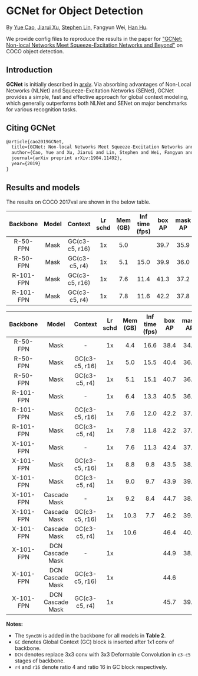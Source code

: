 # GCNet for Object Detection

By [Yue Cao](http://yue-cao.me), [Jiarui Xu](http://jerryxu.net), [Stephen Lin](https://scholar.google.com/citations?user=c3PYmxUAAAAJ&hl=en), Fangyun Wei, [Han Hu](https://sites.google.com/site/hanhushomepage/).

We provide config files to reproduce the results in the paper for
["GCNet: Non-local Networks Meet Squeeze-Excitation Networks and Beyond"](https://arxiv.org/abs/1904.11492) on COCO object detection.

## Introduction

**GCNet** is initially described in [arxiv](https://arxiv.org/abs/1904.11492). Via absorbing advantages of Non-Local Networks (NLNet) and Squeeze-Excitation Networks (SENet),  GCNet provides a simple, fast and effective approach for global context modeling, which generally outperforms both NLNet and SENet on major benchmarks for various recognition tasks.

## Citing GCNet

```latex
@article{cao2019GCNet,
  title={GCNet: Non-local Networks Meet Squeeze-Excitation Networks and Beyond},
  author={Cao, Yue and Xu, Jiarui and Lin, Stephen and Wei, Fangyun and Hu, Han},
  journal={arXiv preprint arXiv:1904.11492},
  year={2019}
}
```

## Results and models

The results on COCO 2017val are shown in the below table.

| Backbone  | Model            | Context        | Lr schd | Mem (GB) | Inf time (fps) | box AP | mask AP | Config | Download  |
| :-------: | :--------------: | :------------: | :-----: | :------: | :------------: | :----: | :-----: | :------: | :--------: |
| R-50-FPN  | Mask             | GC(c3-c5, r16) |   1x    | 5.0      |               | 39.7   | 35.9    |[config](https://github.com/open-mmlab/mmdetection/tree/master/configs/gcnet/mask_rcnn_r50_fpn_r16_gcb_c3-c5_1x_coco.py) | [model](http://download.openmmlab.com/mmdetection/v2.0/gcnet/mask_rcnn_r50_fpn_r16_gcb_c3-c5_1x_coco/mask_rcnn_r50_fpn_r16_gcb_c3-c5_1x_coco_20200515_211915-187da160.pth) &#124; [log](http://download.openmmlab.com/mmdetection/v2.0/gcnet/mask_rcnn_r50_fpn_r16_gcb_c3-c5_1x_coco/mask_rcnn_r50_fpn_r16_gcb_c3-c5_1x_coco_20200515_211915.log.json)   |
| R-50-FPN  | Mask             | GC(c3-c5, r4)  |   1x    | 5.1      | 15.0          | 39.9   | 36.0    | [config](https://github.com/open-mmlab/mmdetection/tree/master/configs/gcnet/mask_rcnn_r50_fpn_r4_gcb_c3-c5_1x_coco.py) | [model](http://download.openmmlab.com/mmdetection/v2.0/gcnet/mask_rcnn_r50_fpn_r4_gcb_c3-c5_1x_coco/mask_rcnn_r50_fpn_r4_gcb_c3-c5_1x_coco_20200204-17235656.pth) &#124; [log](http://download.openmmlab.com/mmdetection/v2.0/gcnet/mask_rcnn_r50_fpn_r4_gcb_c3-c5_1x_coco/mask_rcnn_r50_fpn_r4_gcb_c3-c5_1x_coco_20200204_024626.log.json) |
| R-101-FPN | Mask             | GC(c3-c5, r16) |   1x    | 7.6      | 11.4           | 41.3   | 37.2    | [config](https://github.com/open-mmlab/mmdetection/tree/master/configs/gcnet/mask_rcnn_r101_fpn_r16_gcb_c3-c5_1x_coco.py) | [model](http://download.openmmlab.com/mmdetection/v2.0/gcnet/mask_rcnn_r101_fpn_r16_gcb_c3-c5_1x_coco/mask_rcnn_r101_fpn_r16_gcb_c3-c5_1x_coco_20200205-e58ae947.pth) &#124; [log](http://download.openmmlab.com/mmdetection/v2.0/gcnet/mask_rcnn_r101_fpn_r16_gcb_c3-c5_1x_coco/mask_rcnn_r101_fpn_r16_gcb_c3-c5_1x_coco_20200205_192835.log.json) |
| R-101-FPN | Mask             | GC(c3-c5, r4)  |   1x    | 7.8      | 11.6           | 42.2   | 37.8    | [config](https://github.com/open-mmlab/mmdetection/tree/master/configs/gcnet/mask_rcnn_r101_fpn_r4_gcb_c3-c5_1x_coco.py) | [model](http://download.openmmlab.com/mmdetection/v2.0/gcnet/mask_rcnn_r101_fpn_r4_gcb_c3-c5_1x_coco/mask_rcnn_r101_fpn_r4_gcb_c3-c5_1x_coco_20200206-af22dc9d.pth) &#124; [log](http://download.openmmlab.com/mmdetection/v2.0/gcnet/mask_rcnn_r101_fpn_r4_gcb_c3-c5_1x_coco/mask_rcnn_r101_fpn_r4_gcb_c3-c5_1x_coco_20200206_112128.log.json) |

| Backbone  | Model            | Context        | Lr schd | Mem (GB) | Inf time (fps) | box AP | mask AP | Config | Download  |
| :-------: | :--------------: | :------------: | :-----: | :------: | :------------: | :----: | :-----: | :------: |  :-------: |
| R-50-FPN  | Mask             |      -         |   1x    | 4.4      | 16.6           | 38.4   | 34.6    | [config](https://github.com/open-mmlab/mmdetection/tree/master/configs/gcnet/mask_rcnn_r50_fpn_syncbn-backbone_1x_coco.py) | [model](http://download.openmmlab.com/mmdetection/v2.0/gcnet/mask_rcnn_r50_fpn_syncbn-backbone_1x_coco/mask_rcnn_r50_fpn_syncbn-backbone_1x_coco_20200202-bb3eb55c.pth) &#124; [log](http://download.openmmlab.com/mmdetection/v2.0/gcnet/mask_rcnn_r50_fpn_syncbn-backbone_1x_coco/mask_rcnn_r50_fpn_syncbn-backbone_1x_coco_20200202_214122.log.json) |
| R-50-FPN  | Mask             | GC(c3-c5, r16) |   1x    | 5.0      | 15.5           | 40.4   | 36.2    | [config](https://github.com/open-mmlab/mmdetection/tree/master/configs/gcnet/mask_rcnn_r50_fpn_syncbn-backbone_r16_gcb_c3-c5_1x_coco.py) | [model](http://download.openmmlab.com/mmdetection/v2.0/gcnet/mask_rcnn_r50_fpn_syncbn-backbone_r16_gcb_c3-c5_1x_coco/mask_rcnn_r50_fpn_syncbn-backbone_r16_gcb_c3-c5_1x_coco_20200202-587b99aa.pth) &#124; [log](http://download.openmmlab.com/mmdetection/v2.0/gcnet/mask_rcnn_r50_fpn_syncbn-backbone_r16_gcb_c3-c5_1x_coco/mask_rcnn_r50_fpn_syncbn-backbone_r16_gcb_c3-c5_1x_coco_20200202_174907.log.json) |
| R-50-FPN  | Mask             | GC(c3-c5, r4)  |   1x    | 5.1      | 15.1           | 40.7   | 36.5    | [config](https://github.com/open-mmlab/mmdetection/tree/master/configs/gcnet/mask_rcnn_r50_fpn_syncbn-backbone_r4_gcb_c3-c5_1x_coco.py) | [model](http://download.openmmlab.com/mmdetection/v2.0/gcnet/mask_rcnn_r50_fpn_syncbn-backbone_r4_gcb_c3-c5_1x_coco/mask_rcnn_r50_fpn_syncbn-backbone_r4_gcb_c3-c5_1x_coco_20200202-50b90e5c.pth) &#124; [log](http://download.openmmlab.com/mmdetection/v2.0/gcnet/mask_rcnn_r50_fpn_syncbn-backbone_r4_gcb_c3-c5_1x_coco/mask_rcnn_r50_fpn_syncbn-backbone_r4_gcb_c3-c5_1x_coco_20200202_085547.log.json) |
| R-101-FPN | Mask             |      -         |   1x    | 6.4      | 13.3           | 40.5   | 36.3    | [config](https://github.com/open-mmlab/mmdetection/tree/master/configs/gcnet/mask_rcnn_r101_fpn_syncbn-backbone_1x_coco.py) | [model](http://download.openmmlab.com/mmdetection/v2.0/gcnet/mask_rcnn_r101_fpn_syncbn-backbone_1x_coco/mask_rcnn_r101_fpn_syncbn-backbone_1x_coco_20200210-81658c8a.pth) &#124; [log](http://download.openmmlab.com/mmdetection/v2.0/gcnet/mask_rcnn_r101_fpn_syncbn-backbone_1x_coco/mask_rcnn_r101_fpn_syncbn-backbone_1x_coco_20200210_220422.log.json) |
| R-101-FPN | Mask             | GC(c3-c5, r16) |   1x    | 7.6      | 12.0           | 42.2   | 37.8    | [config](https://github.com/open-mmlab/mmdetection/tree/master/configs/gcnet/mask_rcnn_r101_fpn_syncbn-backbone_r16_gcb_c3-c5_1x_coco.py) | [model](http://download.openmmlab.com/mmdetection/v2.0/gcnet/mask_rcnn_r101_fpn_syncbn-backbone_r16_gcb_c3-c5_1x_coco/mask_rcnn_r101_fpn_syncbn-backbone_r16_gcb_c3-c5_1x_coco_20200207-945e77ca.pth) &#124; [log](http://download.openmmlab.com/mmdetection/v2.0/gcnet/mask_rcnn_r101_fpn_syncbn-backbone_r16_gcb_c3-c5_1x_coco/mask_rcnn_r101_fpn_syncbn-backbone_r16_gcb_c3-c5_1x_coco_20200207_015330.log.json) |
| R-101-FPN | Mask             | GC(c3-c5, r4)  |   1x    | 7.8      | 11.8           | 42.2   | 37.8    | [config](https://github.com/open-mmlab/mmdetection/tree/master/configs/gcnet/mask_rcnn_r101_fpn_syncbn-backbone_r4_gcb_c3-c5_1x_coco.py) | [model](http://download.openmmlab.com/mmdetection/v2.0/gcnet/mask_rcnn_r101_fpn_syncbn-backbone_r4_gcb_c3-c5_1x_coco/mask_rcnn_r101_fpn_syncbn-backbone_r4_gcb_c3-c5_1x_coco_20200206-8407a3f0.pth) &#124; [log](http://download.openmmlab.com/mmdetection/v2.0/gcnet/mask_rcnn_r101_fpn_syncbn-backbone_r4_gcb_c3-c5_1x_coco/mask_rcnn_r101_fpn_syncbn-backbone_r4_gcb_c3-c5_1x_coco_20200206_142508.log.json) |
| X-101-FPN | Mask             |      -         |   1x    | 7.6      | 11.3            | 42.4   | 37.7    | [config](https://github.com/open-mmlab/mmdetection/tree/master/configs/gcnet/mask_rcnn_x101_32x4d_fpn_syncbn-backbone_1x_coco.py) | [model](http://download.openmmlab.com/mmdetection/v2.0/gcnet/mask_rcnn_x101_32x4d_fpn_syncbn-backbone_1x_coco/mask_rcnn_x101_32x4d_fpn_syncbn-backbone_1x_coco_20200211-7584841c.pth) &#124; [log](http://download.openmmlab.com/mmdetection/v2.0/gcnet/mask_rcnn_x101_32x4d_fpn_syncbn-backbone_1x_coco/mask_rcnn_x101_32x4d_fpn_syncbn-backbone_1x_coco_20200211_054326.log.json) |
| X-101-FPN | Mask             | GC(c3-c5, r16) |   1x    | 8.8      | 9.8            | 43.5   | 38.6    | [config](https://github.com/open-mmlab/mmdetection/tree/master/configs/gcnet/mask_rcnn_x101_32x4d_fpn_syncbn-backbone_r16_gcb_c3-c5_1x_coco.py) | [model](http://download.openmmlab.com/mmdetection/v2.0/gcnet/mask_rcnn_x101_32x4d_fpn_syncbn-backbone_r16_gcb_c3-c5_1x_coco/mask_rcnn_x101_32x4d_fpn_syncbn-backbone_r16_gcb_c3-c5_1x_coco_20200211-cbed3d2c.pth) &#124; [log](http://download.openmmlab.com/mmdetection/v2.0/gcnet/mask_rcnn_x101_32x4d_fpn_syncbn-backbone_r16_gcb_c3-c5_1x_coco/mask_rcnn_x101_32x4d_fpn_syncbn-backbone_r16_gcb_c3-c5_1x_coco_20200211_164715.log.json) |
| X-101-FPN | Mask             | GC(c3-c5, r4)  |   1x    | 9.0      | 9.7            | 43.9   | 39.0    | [config](https://github.com/open-mmlab/mmdetection/tree/master/configs/gcnet/mask_rcnn_x101_32x4d_fpn_syncbn-backbone_r4_gcb_c3-c5_1x_coco.py) | [model](http://download.openmmlab.com/mmdetection/v2.0/gcnet/mask_rcnn_x101_32x4d_fpn_syncbn-backbone_r4_gcb_c3-c5_1x_coco/mask_rcnn_x101_32x4d_fpn_syncbn-backbone_r4_gcb_c3-c5_1x_coco_20200212-68164964.pth) &#124; [log](http://download.openmmlab.com/mmdetection/v2.0/gcnet/mask_rcnn_x101_32x4d_fpn_syncbn-backbone_r4_gcb_c3-c5_1x_coco/mask_rcnn_x101_32x4d_fpn_syncbn-backbone_r4_gcb_c3-c5_1x_coco_20200212_070942.log.json) |
| X-101-FPN | Cascade Mask     |      -         |   1x    | 9.2      | 8.4            | 44.7   | 38.6    | [config](https://github.com/open-mmlab/mmdetection/tree/master/configs/gcnet/cascade_mask_rcnn_x101_32x4d_fpn_syncbn-backbone_1x_coco.py) | [model](http://download.openmmlab.com/mmdetection/v2.0/gcnet/cascade_mask_rcnn_x101_32x4d_fpn_syncbn-backbone_1x_coco/cascade_mask_rcnn_x101_32x4d_fpn_syncbn-backbone_1x_coco_20200310-d5ad2a5e.pth) &#124; [log](http://download.openmmlab.com/mmdetection/v2.0/gcnet/cascade_mask_rcnn_x101_32x4d_fpn_syncbn-backbone_1x_coco/cascade_mask_rcnn_x101_32x4d_fpn_syncbn-backbone_1x_coco_20200310_115217.log.json) |
| X-101-FPN | Cascade Mask     | GC(c3-c5, r16) |   1x    | 10.3     | 7.7            | 46.2   | 39.7    | [config](https://github.com/open-mmlab/mmdetection/tree/master/configs/gcnet/cascade_mask_rcnn_x101_32x4d_fpn_syncbn-backbone_r16_gcb_c3-c5_1x_coco.py) | [model](http://download.openmmlab.com/mmdetection/v2.0/gcnet/cascade_mask_rcnn_x101_32x4d_fpn_syncbn-backbone_r16_gcb_c3-c5_1x_coco/cascade_mask_rcnn_x101_32x4d_fpn_syncbn-backbone_r16_gcb_c3-c5_1x_coco_20200211-10bf2463.pth) &#124; [log](http://download.openmmlab.com/mmdetection/v2.0/gcnet/cascade_mask_rcnn_x101_32x4d_fpn_syncbn-backbone_r16_gcb_c3-c5_1x_coco/cascade_mask_rcnn_x101_32x4d_fpn_syncbn-backbone_r16_gcb_c3-c5_1x_coco_20200211_184154.log.json) |
| X-101-FPN | Cascade Mask     | GC(c3-c5, r4)  |   1x    | 10.6     |                | 46.4   |   40.1  | [config](https://github.com/open-mmlab/mmdetection/tree/master/configs/gcnet/cascade_mask_rcnn_x101_32x4d_fpn_syncbn-backbone_r4_gcb_c3-c5_1x_coco.py) | [model](http://download.openmmlab.com/mmdetection/v2.0/gcnet/cascade_mask_rcnn_x101_32x4d_fpn_syncbn-backbone_r4_gcb_c3-c5_1x_coco/cascade_mask_rcnn_x101_32x4d_fpn_syncbn-backbone_r4_gcb_c3-c5_1x_coco_20200703_180653-ed035291.pth) &#124; [log](http://download.openmmlab.com/mmdetection/v2.0/gcnet/cascade_mask_rcnn_x101_32x4d_fpn_syncbn-backbone_r4_gcb_c3-c5_1x_coco/cascade_mask_rcnn_x101_32x4d_fpn_syncbn-backbone_r4_gcb_c3-c5_1x_coco_20200703_180653.log.json) |
| X-101-FPN | DCN Cascade Mask |      -         |   1x    |          |                | 44.9   |   38.9  |[config](https://github.com/open-mmlab/mmdetection/tree/master/configs/gcnet/cascade_mask_rcnn_x101_32x4d_fpn_syncbn-backbone_dconv_c3-c5_1x_coco.py) | [model](http://download.openmmlab.com/mmdetection/v2.0/gcnet/cascade_mask_rcnn_x101_32x4d_fpn_syncbn-backbone_dconv_c3-c5_1x_coco/cascade_mask_rcnn_x101_32x4d_fpn_syncbn-backbone_dconv_c3-c5_1x_coco_20200516_182249-680fc3f2.pth) &#124; [log](http://download.openmmlab.com/mmdetection/v2.0/gcnet/cascade_mask_rcnn_x101_32x4d_fpn_syncbn-backbone_dconv_c3-c5_1x_coco/cascade_mask_rcnn_x101_32x4d_fpn_syncbn-backbone_dconv_c3-c5_1x_coco_20200516_182249.log.json)|
| X-101-FPN | DCN Cascade Mask | GC(c3-c5, r16) |   1x    |          |                | 44.6   |         |[config](https://github.com/open-mmlab/mmdetection/tree/master/configs/gcnet/cascade_mask_rcnn_x101_32x4d_fpn_syncbn-backbone_dconv_c3-c5_r16_gcb_c3-c5_1x_coco.py) | [model](http://download.openmmlab.com/mmdetection/v2.0/gcnet/cascade_mask_rcnn_x101_32x4d_fpn_syncbn-backbone_dconv_c3-c5_r16_gcb_c3-c5_1x_coco/cascade_mask_rcnn_x101_32x4d_fpn_syncbn-backbone_dconv_c3-c5_r16_gcb_c3-c5_1x_coco_20200516_015634-08f56b56.pth) &#124; [log](http://download.openmmlab.com/mmdetection/v2.0/gcnet/cascade_mask_rcnn_x101_32x4d_fpn_syncbn-backbone_dconv_c3-c5_r16_gcb_c3-c5_1x_coco/cascade_mask_rcnn_x101_32x4d_fpn_syncbn-backbone_dconv_c3-c5_r16_gcb_c3-c5_1x_coco_20200516_015634.log.json) |
| X-101-FPN | DCN Cascade Mask | GC(c3-c5, r4)  |   1x    |          |                | 45.7   |  39.5   |[config](https://github.com/open-mmlab/mmdetection/tree/master/configs/gcnet/cascade_mask_rcnn_x101_32x4d_fpn_syncbn-backbone_dconv_c3-c5_r4_gcb_c3-c5_1x_coco.py) | [model](http://download.openmmlab.com/mmdetection/v2.0/gcnet/cascade_mask_rcnn_x101_32x4d_fpn_syncbn-backbone_dconv_c3-c5_r4_gcb_c3-c5_1x_coco/cascade_mask_rcnn_x101_32x4d_fpn_syncbn-backbone_dconv_c3-c5_r4_gcb_c3-c5_1x_coco_20200518_041145-24cabcfd.pth) &#124; [log](http://download.openmmlab.com/mmdetection/v2.0/gcnet/cascade_mask_rcnn_x101_32x4d_fpn_syncbn-backbone_dconv_c3-c5_r4_gcb_c3-c5_1x_coco/cascade_mask_rcnn_x101_32x4d_fpn_syncbn-backbone_dconv_c3-c5_r4_gcb_c3-c5_1x_coco_20200518_041145.log.json)  |

**Notes:**

- The `SyncBN` is added in the backbone for all models in **Table 2**.
- `GC` denotes Global Context (GC) block is inserted after 1x1 conv of backbone.
- `DCN` denotes replace 3x3 conv with 3x3 Deformable Convolution in `c3-c5` stages of backbone.
- `r4` and `r16` denote ratio 4 and ratio 16 in GC block respectively.
